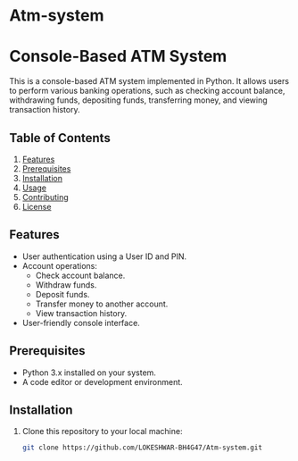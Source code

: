 # Atm-system
# Console-Based ATM System

This is a console-based ATM system implemented in Python. It allows users to perform various banking operations, such as checking account balance, withdrawing funds, depositing funds, transferring money, and viewing transaction history.

## Table of Contents
1. [Features](#features)
2. [Prerequisites](#prerequisites)
3. [Installation](#installation)
4. [Usage](#usage)
5. [Contributing](#contributing)
6. [License](#license)

## Features

- User authentication using a User ID and PIN.
- Account operations:
  - Check account balance.
  - Withdraw funds.
  - Deposit funds.
  - Transfer money to another account.
  - View transaction history.
- User-friendly console interface.

## Prerequisites

- Python 3.x installed on your system.
- A code editor or development environment.

## Installation

1. Clone this repository to your local machine:

   ```bash
   git clone https://github.com/LOKESHWAR-BH4G47/Atm-system.git
